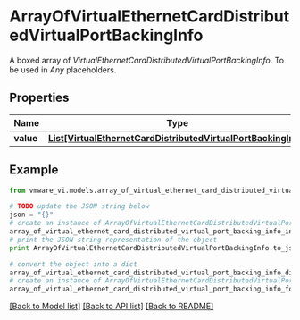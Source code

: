 # ArrayOfVirtualEthernetCardDistributedVirtualPortBackingInfo

A boxed array of *VirtualEthernetCardDistributedVirtualPortBackingInfo*. To be used in *Any* placeholders. 

## Properties
Name | Type | Description | Notes
------------ | ------------- | ------------- | -------------
**value** | [**List[VirtualEthernetCardDistributedVirtualPortBackingInfo]**](VirtualEthernetCardDistributedVirtualPortBackingInfo.md) |  | 

## Example

```python
from vmware_vi.models.array_of_virtual_ethernet_card_distributed_virtual_port_backing_info import ArrayOfVirtualEthernetCardDistributedVirtualPortBackingInfo

# TODO update the JSON string below
json = "{}"
# create an instance of ArrayOfVirtualEthernetCardDistributedVirtualPortBackingInfo from a JSON string
array_of_virtual_ethernet_card_distributed_virtual_port_backing_info_instance = ArrayOfVirtualEthernetCardDistributedVirtualPortBackingInfo.from_json(json)
# print the JSON string representation of the object
print ArrayOfVirtualEthernetCardDistributedVirtualPortBackingInfo.to_json()

# convert the object into a dict
array_of_virtual_ethernet_card_distributed_virtual_port_backing_info_dict = array_of_virtual_ethernet_card_distributed_virtual_port_backing_info_instance.to_dict()
# create an instance of ArrayOfVirtualEthernetCardDistributedVirtualPortBackingInfo from a dict
array_of_virtual_ethernet_card_distributed_virtual_port_backing_info_form_dict = array_of_virtual_ethernet_card_distributed_virtual_port_backing_info.from_dict(array_of_virtual_ethernet_card_distributed_virtual_port_backing_info_dict)
```
[[Back to Model list]](../README.md#documentation-for-models) [[Back to API list]](../README.md#documentation-for-api-endpoints) [[Back to README]](../README.md)


